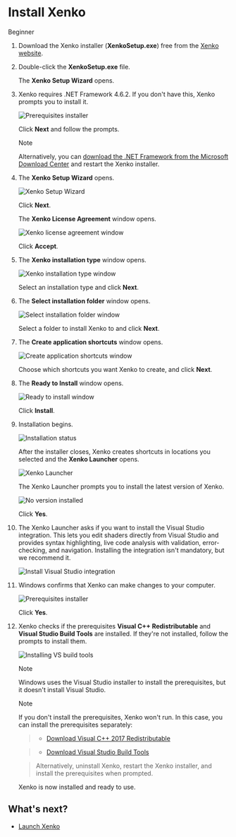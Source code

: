 # Install Xenko

<span class="label label-doc-level">Beginner</span>

1. Download the Xenko installer (**XenkoSetup.exe**) free from the [Xenko website](http://xenko.com/download/).
 
2. Double-click the **XenkoSetup.exe** file.
 
    The **Xenko Setup Wizard** opens.

3. Xenko requires .NET Framework 4.6.2. If you don't have this, Xenko prompts you to install it.

    ![Prerequisites installer](media/prerequisites-installer.png)

    Click **Next** and follow the prompts.

    > [!Note]
    > Alternatively, you can [download the .NET Framework from the Microsoft Download Center](https://www.microsoft.com/en-us/download/details.aspx?id=53345) and restart the Xenko installer.
	
4. The **Xenko Setup Wizard** opens.

     ![Xenko Setup Wizard](media/install-xenko-setup-wizard.png)
 
     Click **Next**.
 
    The **Xenko License Agreement** window opens.

    ![Xenko license agreement window](media/install-xenko-license-agreement.png)

    Click **Accept**.
	
5. The **Xenko installation type** window opens.

    ![Xenko installation type window](media/install-xenko-installation-type.png)
	
    Select an installation type and click **Next**. 

6.  The **Select installation folder** window opens.

    ![Select installation folder window](media/install-xenko-select-installation-folder.png)

    Select a folder to install Xenko to and click **Next**.
	
7. The **Create application shortcuts** window opens.
    
    ![Create application shortcuts window](media/install-xenko-create-application-shortcuts.png)

    Choose which shortcuts you want Xenko to create, and click **Next**.
	
8. The **Ready to Install** window opens.
    
    ![Ready to install window](media/install-xenko-ready-to-install.png)

    Click **Install**.

9.  Installation begins.
 
    ![Installation status](media/install-xenko-installation-status.png)

    After the installer closes, Xenko creates shortcuts in locations you selected and the **Xenko Launcher** opens. 

    ![Xenko Launcher](media/xenko-launcher.png)

    The Xenko Launcher prompts you to install the latest version of Xenko.

    ![No version installed](media/xenko-launcher-install-last-version.png)

    Click **Yes**.

10. The Xenko Launcher asks if you want to install the Visual Studio integration. This lets you edit shaders directly from Visual Studio and provides syntax highlighting, live code analysis with validation, error-checking, and navigation. Installing the integration isn't mandatory, but we recommend it.

    ![Install Visual Studio integration](media/install-VS-plug-in-prompt.png)

11. Windows confirms that Xenko can make changes to your computer.

    ![Prerequisites installer](media/prerequsites-installer2.png)

    Click **Yes**.
    
12. Xenko checks if the prerequisites **Visual C++ Redistributable** and **Visual Studio Build Tools** are installed. If they're not installed, follow the prompts to install them.

    ![Installing VS build tools](media/installing-vs-build-tools.png)

    >[!Note]
    > Windows uses the Visual Studio installer to install the prerequisites, but it doesn't install Visual Studio.

    >[!Note]
    > If you don't install the prerequisites, Xenko won't run. In this case, you can install the prerequisites separately:
    
    > * [Download Visual C++ 2017 Redistributable](https://go.microsoft.com/fwlink/?LinkId=746572)

    > * [Download Visual Studio Build Tools](https://www.visualstudio.com/thank-you-downloading-visual-studio/?sku=BuildTools&rel=15)

    > Alternatively, uninstall Xenko, restart the Xenko installer, and install the prerequisites when prompted.

    Xenko is now installed and ready to use.

## What's next?

* [Launch Xenko](launch-xenko.md)